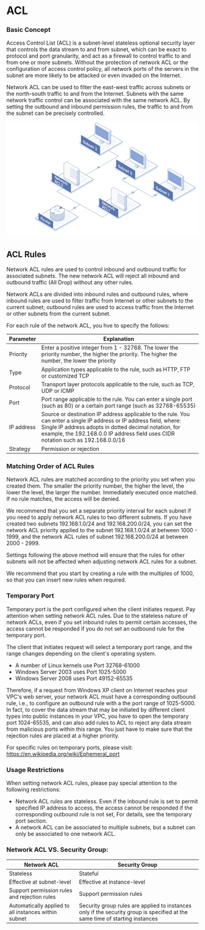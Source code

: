# **ACL**

### **Basic Concept**

Access Control List (ACL) is a subnet-level stateless optional security layer that controls the data stream to and from subnet, which can be exact to protocol and port granularity, and act as a firewall to control traffic to and from one or more subnets. Without the protection of network ACL or the configuration of access control policy, all network ports of the servers in the subnet are more likely to be attacked or even invaded on the Internet.

Network ACL can be used to filter the east-west traffic across subnets or the north-south traffic to and from the Internet. Subnets with the same network traffic control can be associated with the same network ACL. By setting the outbound and inbound permission rules, the traffic to and from the subnet can be precisely controlled.

![](/image/Networking/Virtual-Private-Cloud/Network-ACL-Basic.jpg)



## **ACL Rules**

Network ACL rules are used to control inbound and outbound traffic for associated subnets. The new network ACL will reject all inbound and outbound traffic (All Drop) without any other rules.

Network ACLs are divided into inbound rules and outbound rules, where inbound rules are used to filter traffic from Internet or other subnets to the current subnet; outbound rules are used to access traffic from the Internet or other subnets from the current subnet.

For each rule of the network ACL, you hve to specify the follows:

| Parameter   | Explanation                                                         |
| ------ | ------------------------------------------------------------ |
| Priority | Enter a positive integer from 1 - 32768. The lower the priority number, the higher the priority. The higher the number, the lower the priority |
| Type | Application types applicable to the rule, such as HTTP, FTP or customized TCP |
| Protocol | Transport layer protocols applicable to the rule, such as TCP, UDP or ICMP |
| Port | Port range applicable to the rule. You can enter a single port (such as 80) or a certain port range (such as 32768-65535) |
| IP address | Source or destination IP address applicable to the rule. You can enter a single IP address or IP address field, where: Single IP address adopts in dotted decimal notation, for example, the 192.168.0.0 IP address field uses CIDR notation such as 192.168.0.0/16 |
| Strategy   | Permission or rejection                                                   |



### **Matching Order of ACL Rules**

Network ACL rules are matched according to the priority you set when you created them. The smaller the priority number, the higher the level, the lower the level, the larger the number. Immediately executed once matched. If no rule matches, the access will be denied.

We recommend that you set a separate priority interval for each subnet if you need to apply network ACL rules to two different subnets. If you have created two subnets 192.168.1.0/24 and 192.168.200.0/24, you can set the network ACL priority applied to the subnet 192.168.1.0/24 at between 1000 - 1999, and the network ACL rules of subnet 192.168.200.0/24 at between 2000 - 2999.

Settings following the above method will ensure that the rules for other subnets will not be affected when adjusting network ACL rules for a subnet.

We recommend that you start by creating a rule with the multiples of 1000, so that you can insert new rules when required.



### **Temporary Port**

Temporary port is the port configured when the client initiates request. Pay attention when setting network ACL rules. Due to the stateless nature of network ACLs, even if you set inbound rules to permit certain accesses, the access cannot be responded if you do not set an outbound rule for the temporary port.

The client that initiates request will select a temporary port range, and the range changes depending on the client's operating system.

- A number of Linux kernels use Port 32768-61000
- Windows Server 2003 uses Port 1025-5000
- Windows Server 2008 uses Port 49152-65535

Therefore, if a request from Windows XP client on Internet reaches your VPC's web server, your network ACL must have a corresponding outbound rule, i.e., to configure an outbound rule with a the port range of 1025-5000. In fact, to cover the data stream that may be initiated by different client types into public instances in your VPC, you have to open the temporary port 1024-65535, and can also add rules to ACL to reject any data stream from malicious ports within this range. You just have to make sure that the rejection rules are placed at a higher priority.



For specific rules on temporary ports, please visit: <https://en.wikipedia.org/wiki/Ephemeral_port>



### **Usage Restrictions**

When setting network ACL rules, please pay special attention to the following restrictions:

* Network ACL rules are stateless. Even if the inbound rule is set to permit specified IP address to access, the access cannot be responded if the corresponding outbound rule is not set, For details, see the temporary port section.
* A network ACL can be associated to multiple subnets, but a subnet can only be associated to one network ACL.



### **Network ACL VS. Security Group:**

| Network ACL                    | Security Group                                                   |
| -------------------------- | -------------------------------------------------------- |
| Stateless                     | Stateful                                                   |
| Effective at subnet-level | Effective at instance-level |
| Support permission rules and rejection rules | Support permission rules |
| Automatically applied to all instances within subnet | Security group rules are applied to instances only if the security group is specified at the same time of starting instances |

 
